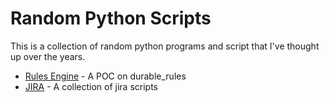 # Random Python Scripts

This is a collection of random python programs and script that I've thought up over the years.

* [Rules Engine](./RulesEngine/README.md) - A POC on durable\_rules
* [JIRA](./Jira/README.md) - A collection of jira scripts
